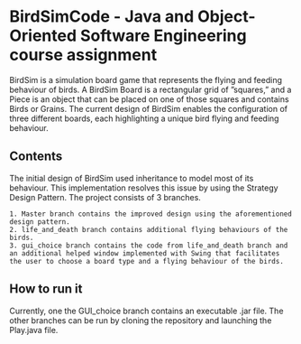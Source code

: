# BirdSimCode - Java and Object-Oriented Software Engineering course assignment
BirdSim is a simulation board game that represents the flying and feeding behaviour of birds. A BirdSim Board is a rectangular grid of ”squares,” and a Piece is an object that can be placed on one of those squares and contains Birds or Grains. The current design of BirdSim enables the configuration of three different boards, each highlighting a unique bird flying and feeding behaviour.
## Contents
The initial design of BirdSim used inheritance to model most of its behaviour. This implementation resolves this issue by using the Strategy Design Pattern. The project consists of 3 branches.
```
1. Master branch contains the improved design using the aforementioned design pattern.
2. life_and_death branch contains additional flying behaviours of the birds.
3. gui_choice branch contains the code from life_and_death branch and an additional helped window implemented with Swing that facilitates the user to choose a board type and a flying behaviour of the birds.
```
## How to run it
Currently, one the GUI_choice branch contains an executable .jar file. The other branches can be run by cloning the repository and launching the Play.java file.
